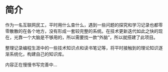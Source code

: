 # 简介

作为一名互联网民工，平时用什么查什么，遇到一些问题的探究和学习记录也都零零散散的在各个地方，没有形成一套较完整的系统。在技术更新迭代如此之快的现在，光靠一个大脑是不够用的，所以需要找一款“外脑”，所以就搭建了此项目。

整理记录编程生涯中的一些技术知识点和读书笔记等，将平时接触到的理论知识逐渐系统化，构建自己的知识库。

内容正在慢慢书写完善中...

